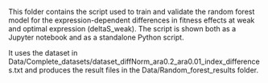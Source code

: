 This folder contains the script used to train and validate the random forest model for the expression-dependent
differences in fitness effects at weak and optimal expression (deltaS_weak). The script is shown both as a Jupyter
notebook and as a standalone Python script.

It uses the dataset in Data/Complete_datasets/dataset_diffNorm_ara0.2_ara0.01_index_differences.txt and produces
the result files in the Data/Random_forest_results folder.
